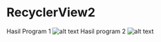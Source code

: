 # RecyclerView2
Hasil Program 1
![alt text](https://github.com/rizalagus26rpl/RecyclerView1/blob/master/RecyclerView2_1.jpg?raw=true)
Hasil program 2
![alt text](https://github.com/rizalagus26rpl/RecyclerView1/blob/master/RecyclerView2_2.jpg?raw=true)
